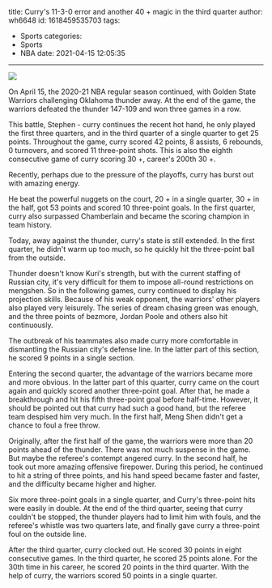 title: Curry's 11-3-0 error and another 40 + magic in the third quarter
author: wh6648
id: 1618459535703
tags: 
- Sports
categories: 
- Sports
- NBA
date: 2021-04-15 12:05:35
---
![](https://p2.itc.cn/q_70/images01/20210415/e33e9e0671c7407d9c9010de62654909.jpeg)


On April 15, the 2020-21 NBA regular season continued, with Golden State Warriors challenging Oklahoma thunder away. At the end of the game, the warriors defeated the thunder 147-109 and won three games in a row.

This battle, Stephen - curry continues the recent hot hand, he only played the first three quarters, and in the third quarter of a single quarter to get 25 points. Throughout the game, curry scored 42 points, 8 assists, 6 rebounds, 0 turnovers, and scored 11 three-point shots. This is also the eighth consecutive game of curry scoring 30 +, career's 200th 30 +.

Recently, perhaps due to the pressure of the playoffs, curry has burst out with amazing energy.

He beat the powerful nuggets on the court, 20 + in a single quarter, 30 + in the half, got 53 points and scored 10 three-point goals. In the first quarter, curry also surpassed Chamberlain and became the scoring champion in team history.

Today, away against the thunder, curry's state is still extended. In the first quarter, he didn't warm up too much, so he quickly hit the three-point ball from the outside.

Thunder doesn't know Kuri's strength, but with the current staffing of Russian city, it's very difficult for them to impose all-round restrictions on mengshen. So in the following games, curry continued to display his projection skills. Because of his weak opponent, the warriors' other players also played very leisurely. The series of dream chasing green was enough, and the three points of bezmore, Jordan Poole and others also hit continuously.

The outbreak of his teammates also made curry more comfortable in dismantling the Russian city's defense line. In the latter part of this section, he scored 9 points in a single section.

Entering the second quarter, the advantage of the warriors became more and more obvious. In the latter part of this quarter, curry came on the court again and quickly scored another three-point goal. After that, he made a breakthrough and hit his fifth three-point goal before half-time. However, it should be pointed out that curry had such a good hand, but the referee team despised him very much. In the first half, Meng Shen didn't get a chance to foul a free throw.

Originally, after the first half of the game, the warriors were more than 20 points ahead of the thunder. There was not much suspense in the game. But maybe the referee's contempt angered curry. In the second half, he took out more amazing offensive firepower. During this period, he continued to hit a string of three points, and his hand speed became faster and faster, and the difficulty became higher and higher.

Six more three-point goals in a single quarter, and Curry's three-point hits were easily in double. At the end of the third quarter, seeing that curry couldn't be stopped, the thunder players had to limit him with fouls, and the referee's whistle was two quarters late, and finally gave curry a three-point foul on the outside line.

After the third quarter, curry clocked out. He scored 30 points in eight consecutive games. In the third quarter, he scored 25 points alone. For the 30th time in his career, he scored 20 points in the third quarter. With the help of curry, the warriors scored 50 points in a single quarter.

